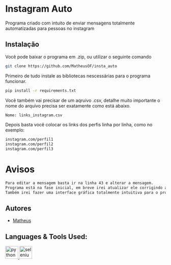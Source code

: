 
# Instagram Auto

Programa criado com intuito de enviar mensagens totalmente automatizadas para pessoas no instagram


## Instalação

Você pode baixar o programa em .zip, ou utilizar o seguinte comando
```bash
git clone https://github.com/MatheusOF/insta_auto
```


Primeiro de tudo instale as bibliotecas nescessárias para o programa funcionar.
```bash
pip install -r requirements.txt
```

Você também vai precisar de um aqruivo .csv, detalhe muito importante o nome do arquivo precisa ser exatamente como está abaixo.
```bash
Nome: links_instagram.csv
```

Depois basta você colocar os links dos perfis linha por linha, como no exemplo:
```bash
instagram.com/perfil1
instagram.com/perfil2
instagram.com/perfil3
```

# Avisos
```bash
Para editar a mensagem basta ir na linha 43 e alterar a mensagem.
Programa está na fase inicial, em breve irei atualizar ele corrigindo alguns bugs de não clicar no "Enviar mensagem"
Também irei fazer uma interface gráfica totalmente intuitiva para o programa.
```

## Autores

- [Matheus](https://github.com/MatheusOF)


## Languages & Tools Used:
<p align="left"> 
<a href="https://www.python.org/" target="_blank" rel="noreferrer"> <img src="https://cdn.jsdelivr.net/gh/devicons/devicon/icons/python/python-original.svg" alt="python" width="40" height="40"/> </a>
<a href="https://www.selenium.dev/" target="_blank" rel="noreferrer"> <img src="https://cdn.jsdelivr.net/gh/devicons/devicon/icons/selenium/selenium-original.svg" alt="selenium" width="40" height="40"/> </a>
</p>
